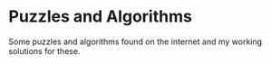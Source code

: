 # Puzzles and Algorithms

Some puzzles and algorithms found on the internet and my working solutions for these.








